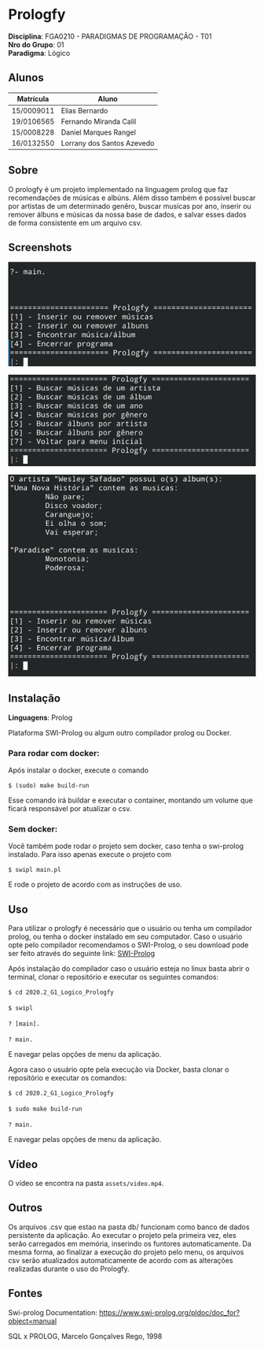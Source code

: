 # Prologfy

**Disciplina**: FGA0210 - PARADIGMAS DE PROGRAMAÇÃO - T01 <br>
**Nro do Grupo**: 01<br>
**Paradigma**: Lógico<br>

## Alunos
|Matrícula | Aluno |
| -- | -- |
| 15/0009011  |  Elias Bernardo |
| 19/0106565  |  Fernando Miranda Calil |
| 15/0008228  |  Daniel Marques Rangel |
| 16/0132550  |  Lorrany dos Santos Azevedo |

## Sobre

O prologfy é um projeto implementado na linguagem prolog que faz recomendações de músicas e albúns. Além disso também é possível buscar por artistas de um determinado genêro, buscar musícas por ano, inserir ou remover álbuns e músicas da nossa base de dados, e salvar esses dados de forma consistente em um arquivo csv.

## Screenshots

![](./assets/1.png)

![](./assets/2.png)

![](./assets/3.png)

## Instalação 

**Linguagens**: Prolog<br>

Plataforma SWI-Prolog ou algum outro compilador prolog ou Docker.

### Para rodar com docker:

Após instalar o docker, execute o comando

    $ (sudo) make build-run

Esse comando irá buildar e executar o container, montando um volume que ficará responsável por atualizar o csv.

### Sem docker:

Você também pode rodar o projeto sem docker, caso tenha o swi-prolog instalado. Para isso apenas execute o projeto com

    $ swipl main.pl

E rode o projeto de acordo com as instruções de uso.


## Uso 

Para utilizar o prologfy é necessário que o usuário ou tenha um compilador prolog, ou tenha o docker instalado em seu computador. 
Caso o usuário opte pelo compilador recomendamos o SWI-Prolog, o seu download pode ser feito através do seguinte link:
[SWI-Prolog](https://www.swi-prolog.org/Download.html)

Após instalação do compilador caso o usuário esteja no linux basta abrir o terminal, clonar o repositório e executar os seguintes comandos:
    
    $ cd 2020.2_G1_Logico_Prologfy
    
    $ swipl
    
    ? [main].
    
    ? main.

E navegar pelas opções de menu da aplicação.

Agora caso o usuário opte pela execução via Docker, basta clonar o repositório e executar os comandos:
    
    $ cd 2020.2_G1_Logico_Prologfy
    
    $ sudo make build-run
    
    ? main.
    
E navegar pelas opções de menu da aplicação.

## Vídeo

O vídeo se encontra na pasta `assets/video.mp4`.

## Outros 

Os arquivos .csv que estao na pasta db/ funcionam como banco de dados persistente da aplicação. Ao executar o projeto pela primeira vez, eles serão carregados em memória, inserindo os funtores automaticamente. Da mesma forma, ao finalizar a execução do projeto pelo menu, os arquivos csv serão atualizados automaticamente de acordo com as alterações realizadas durante o uso do Prologfy.

## Fontes

Swi-prolog Documentation: https://www.swi-prolog.org/pldoc/doc_for?object=manual

SQL x PROLOG, Marcelo Gonçalves Rego, 1998
